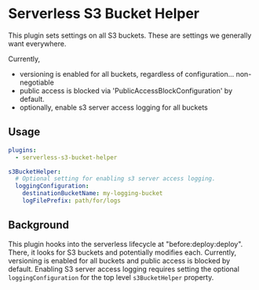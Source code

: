 # Serverless S3 Bucket Helper

This plugin sets settings on all S3 buckets. These are settings we generally want everywhere.

Currently,

- versioning is enabled for all buckets, regardless of configuration... non-negotiable
- public access is blocked via 'PublicAccessBlockConfiguration' by default.
- optionally, enable s3 server access logging for all buckets

## Usage

```yaml
plugins:
  - serverless-s3-bucket-helper

s3BucketHelper:
  # Optional setting for enabling s3 server access logging.
  loggingConfiguration:
    destinationBucketName: my-logging-bucket
    logFilePrefix: path/for/logs
```

## Background

This plugin hooks into the serverless lifecycle at "before:deploy:deploy". There, it looks for S3 buckets and potentially modifies each. Currently, versioning is enabled for all buckets and public access is blocked by default. Enabling S3 server access logging requires setting the optional `loggingConfiguration` for the top level `s3BucketHelper` property.
